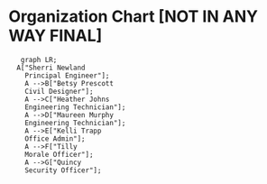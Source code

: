 <!-- ---
layout: default
title: Org Chart
parent: Welcome
nav_order: 3
--- -->

# Organization Chart [NOT IN ANY WAY FINAL]

```mermaid
   graph LR;
  A["Sherri Newland
    Principal Engineer"];
    A -->B["Betsy Prescott
    Civil Designer"];
    A -->C["Heather Johns
    Engineering Technician"];
    A -->D["Maureen Murphy
    Engineering Technician"];
    A -->E["Kelli Trapp
    Office Admin"];
    A -->F["Tilly
    Morale Officer"];
    A -->G["Quincy
    Security Officer"];
```
